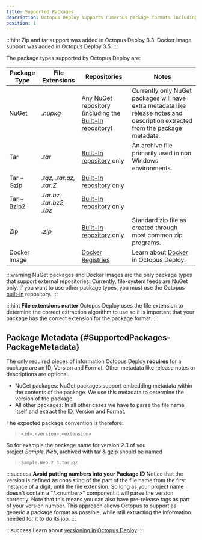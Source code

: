 ```yaml
---
title: Supported Packages
description: Octopus Deploy supports numerous package formats including NuGet, Tar, ZIP and docker images.
position: 1
---
```


:::hint
Zip and tar support was added in Octopus Deploy 3.3. Docker image support was added in Octopus Deploy 3.5.
:::

The package types supported by Octopus Deploy are:

| Package Type | File Extensions           | Repositories                             | Notes                                    |
| ------------ | ------------------------- | ---------------------------------------- | ---------------------------------------- |
| NuGet        | *.nupkg*                  | Any NuGet repository (including the [Built-In repository](/docs/packaging-applications/package-repositories/pushing-packages-to-the-built-in-repository.md)) | Currently only NuGet packages will have extra metadata like release notes and description extracted from the package metadata. |
| Tar          | *.tar*                    | [Built-In repository](/docs/packaging-applications/package-repositories/pushing-packages-to-the-built-in-repository.md) only | An archive file primarily used in non Windows environments. |
| Tar + Gzip   | *.tgz, .tar.gz, .tar.Z*   | [Built-In repository](/docs/packaging-applications/package-repositories/pushing-packages-to-the-built-in-repository.md) only |                                          |
| Tar + Bzip2  | *.tar.bz, .tar.bz2, .tbz* | [Built-In repository](/docs/packaging-applications/package-repositories/pushing-packages-to-the-built-in-repository.md) only |                                          |
| Zip          | *.zip*                    | [Built-In repository](/docs/packaging-applications/package-repositories/pushing-packages-to-the-built-in-repository.md) only | Standard zip file as created through most common zip programs. |
| Docker Image |                           | [Docker Registries](/docs/deploying-applications/docker-containers/docker-registries-as-feeds.md) | Learn about [Docker](/docs/guides/docker/index.md) in Octopus Deploy. |

:::warning
NuGet packages and Docker images are the only package types that support external repositories. Currently, file-system feeds are NuGet only. If you want to use other package types, you must use the Octopus [built-in](/docs/packaging-applications/package-repositories/pushing-packages-to-the-built-in-repository.md) repository.
:::

:::hint
**File extensions matter**
Octopus Deploy uses the file extension to determine the correct extraction algorithm to use so it is important that your package has the correct extension for the package format.
:::

## Package Metadata {#SupportedPackages-PackageMetadata}

The only required pieces of information Octopus Deploy **requires** for a package are an ID, Version and Format. Other metadata like release notes or descriptions are optional.

- NuGet packages: NuGet packages support embedding metadata within the contents of the package. We use this metadata to determine the version of the package.
- All other packages: In all other cases we have to parse the file name itself and extract the ID, Version and Format.

The expected package convention is therefore:

> `<id>.<version>.<extension>`

So for example the package name for version *2.3* of you project *Sample.Web*, archived with tar & gzip should be named

> `Sample.Web.2.3.tar.gz`

:::success
**Avoid putting numbers into your Package ID**
Notice that the version is defined as consisting of the part of the file name from the first instance of a digit, until the file extension. So long as your project name doesn't contain a "*.&lt;number&gt;" component it will parse the version correctly. Note that this means you can also have pre-release tags as part of your version number. This approach allows Octopus to support as generic a package format as possible, while still extracting the information needed for it to do its job.
:::

:::success
Learn about [versioning in Octopus Deploy](/docs/packaging-applications/versioning-in-octopus-deploy.md).
:::

